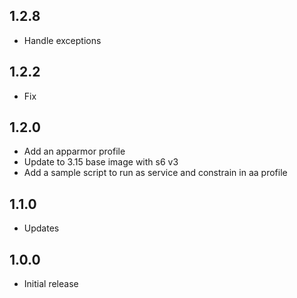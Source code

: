 <!-- https://developers.home-assistant.io/docs/add-ons/presentation#keeping-a-changelog -->

## 1.2.8

- Handle exceptions

## 1.2.2

- Fix

## 1.2.0

- Add an apparmor profile
- Update to 3.15 base image with s6 v3
- Add a sample script to run as service and constrain in aa profile

## 1.1.0

- Updates

## 1.0.0

- Initial release
